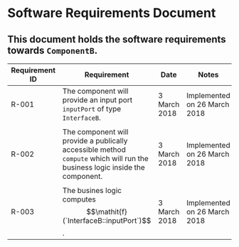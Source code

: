 # Software Requirements Document
## This document holds the software requirements towards `ComponentB`.

Requirement ID | Requirement | Date  | Notes | Approvals
---------------|-------------|-------|-------|----------
R-001 |The component will provide an input port `inputPort` of type `InterfaceB`. | 3 March 2018 |Implemented on 26 March 2018 | Juliano H., Function Developer  
  |   |   |   |  
R-002 | The component will provide a publically accessible method `compute` which will run the business logic inside the component.  | 3 March 2018  |   Implemented on 26 March 2018 | Juliano H., Function Developer
  |   |   |   |
R-003 | The busines logic computes $$\mathit{f}(`InterfaceB::inputPort`)$$.  | 3 March 2018  |   Implemented on 26 March 2018 | Juliano H., Function Developer